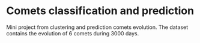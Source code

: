 # Comets classification and prediction
Mini project from clustering and prediction comets evolution.
The dataset contains the evolution of 6 comets during 3000 days. 
